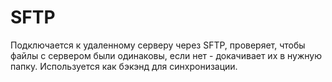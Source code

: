 # SFTP
Подключается к удаленному серверу через SFTP, проверяет, чтобы файлы с сервером были одинаковы, если нет - докачивает их в нужную папку.
Используется как бэкэнд для синхронизации.
